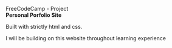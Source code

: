 FreeCodeCamp - Project<br>
<strong>Personal Porfolio Site</strong><br>

Built with strictly html and css.

I will be building on this website throughout learning experience